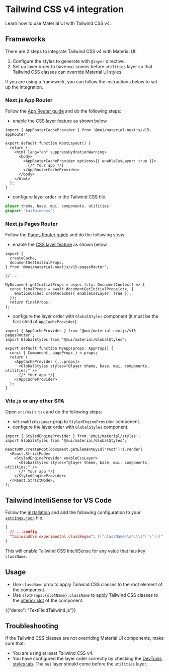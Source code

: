 # Tailwind CSS v4 integration

<p class="description">Learn how to use Material UI with Tailwind CSS v4.</p>

## Frameworks

There are 2 steps to integrate Tailwind CSS v4 with Material UI:

1. Configure the styles to generate with `@layer` directive.
2. Set up layer order to have `mui` comes before `utilities` layer so that Tailwind CSS classes can override Material UI styles.

If you are using a framework, you can follow the instructions below to set up the integration.

### Next.js App Router

Follow the [App Router guide](/material-ui/integrations/nextjs/#app-router) and do the following steps:

- enable the [CSS layer feature](/material-ui/integrations/nextjs/#using-other-styling-solutions) as shown below.

```tsx title="src/app/layout.tsx"
import { AppRouterCacheProvider } from '@mui/material-nextjs/v15-appRouter';

export default function RootLayout() {
  return (
    <html lang="en" suppressHydrationWarning>
      <body>
        <AppRouterCacheProvider options={{ enableCssLayer: true }}>
          {/* Your app */}
        </AppRouterCacheProvider>
      </body>
    </html>
  );
}
```

- configure layer order in the Tailwind CSS file.

```css title="src/app/globals.css"
@layer theme, base, mui, components, utilities;
@import 'tailwindcss';
```

### Next.js Pages Router

Follow the [Pages Router guide](/material-ui/integrations/nextjs/#pages-router) and do the following steps:

- enable the [CSS layer feature](/material-ui/integrations/nextjs/#configuration-2) as shown below.

```tsx title="pages/_document.tsx"
import {
  createCache,
  documentGetInitialProps,
} from '@mui/material-nextjs/v15-pagesRouter';

// ...

MyDocument.getInitialProps = async (ctx: DocumentContext) => {
  const finalProps = await documentGetInitialProps(ctx, {
    emotionCache: createCache({ enableCssLayer: true }),
  });
  return finalProps;
};
```

- configure the layer order with `GlobalStyles` component (it must be the first child of `AppCacheProvider`).

```tsx title="pages/_app.tsx"
import { AppCacheProvider } from '@mui/material-nextjs/v15-pagesRouter';
import GlobalStyles from '@mui/material/GlobalStyles';

export default function MyApp(props: AppProps) {
  const { Component, pageProps } = props;
  return (
    <AppCacheProvider {...props}>
      <GlobalStyles styles="@layer theme, base, mui, components, utilities;" />
      {/* Your app */}
    </AppCacheProvider>
  );
}
```

### Vite.js or any other SPA

Open `src/main.tsx` and do the following steps:

- set `enableCssLayer` prop to `StyledEngineProvider` component.
- configure the layer order with `GlobalStyles` component.

```tsx title="main.tsx"
import { StyledEngineProvider } from '@mui/material/styles';
import GlobalStyles from '@mui/material/GlobalStyles';

ReactDOM.createRoot(document.getElementById('root')!).render(
  <React.StrictMode>
    <StyledEngineProvider enableCssLayer>
      <GlobalStyles styles="@layer theme, base, mui, components, utilities;" />
      {/* Your app */}
    </StyledEngineProvider>
  </React.StrictMode>,
);
```

## Tailwind IntelliSense for VS Code

Follow the [installation](https://tailwindcss.com/docs/editor-setup#intellisense-for-vs-code) and add the following configuration to your [`settings.json`](https://code.visualstudio.com/docs/editor/settings#_settings-json-file) file.

```json
{
  // ...config
  "tailwindCSS.experimental.classRegex": [["className\\s*:\\s*['\"]([^'\"]*)['\"]"]]
}
```

This will enable Tailwind CSS IntelliSense for any value that has key `className`.

## Usage

- Use `className` prop to apply Tailwind CSS classes to the root element of the component.
- Use `slotProps.{slotName}.className` to apply Tailwind CSS classes to the [interior slot](/material-ui/customization/overriding-component-structure/#interior-slots) of the component.

{{"demo": "TextFieldTailwind.js"}}

## Troubleshooting

If the Tailwind CSS classes are not overriding Material UI components, make sure that:

- You are using at least Tailwind CSS v4.
- You have configured the layer order correctly by checking the [DevTools styles tab](https://developer.chrome.com/docs/devtools/css/reference#cascade-layers). The `mui` layer should come before the `utilities` layer.
